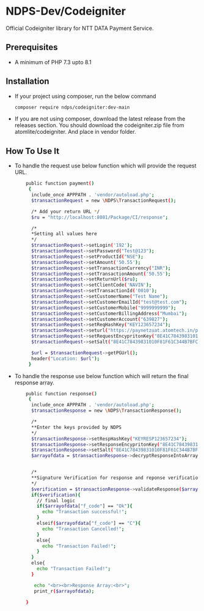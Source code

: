 # NDPS-Dev/Codeigniter

Official Codeigniter library for NTT DATA Payment Service.

## Prerequisites
- A minimum of PHP 7.3 upto 8.1

## Installation
- If your project using composer, run the below command 
    
    ```sh
    composer require ndps/codeigniter:dev-main
    ```

- If you are not using composer, download the latest release from the releases section. You should download the codeigniter.zip file from atomlite/codeigniter. And place in vendor folder.


## How To Use It

- To handle the request use below function which will provide the request URL.

    ```sh
        public function payment()
         {
          include_once APPPATH . 'vendor/autoload.php';
          $transactionRequest = new \NDPS\TransactionRequest();

          /* Add your return URL */
          $ru = "http://localhost:8081/Package/CI/response";

          /*
          *Setting all values here
          */
          $transactionRequest->setLogin('192');
          $transactionRequest->setPassword("Test@123");
          $transactionRequest->setProductId("NSE");
          $transactionRequest->setAmount('50.55');
          $transactionRequest->setTransactionCurrency("INR");
          $transactionRequest->setTransactionAmount('50.55');
          $transactionRequest->setReturnUrl($ru);
          $transactionRequest->setClientCode('NAVIN');
          $transactionRequest->setTransactionId('0010');
          $transactionRequest->setCustomerName("Test Name");
          $transactionRequest->setCustomerEmailId("test@test.com");
          $transactionRequest->setCustomerMobile("9999999999");
          $transactionRequest->setCustomerBillingAddress("Mumbai");
          $transactionRequest->setCustomerAccount("639827");
          $transactionRequest->setReqHashKey("KEY123657234");
          $transactionRequest->seturl("https://paynetzuat.atomtech.in/paynetz/epi/fts");
          $transactionRequest->setRequestEncypritonKey("8E41C78439831010F81F61C344B7BFC7");
          $transactionRequest->setSalt("8E41C78439831010F81F61C344B7BFC7");

          $url = $transactionRequest->getPGUrl();
          header("Location: $url");
         }
    ```
    
- To handle the response use below function which will return the final response array.

    ```sh
        public function response()
         {
          include_once APPPATH . 'vendor/autoload.php';
          $transactionResponse = new \NDPS\TransactionResponse();

          /*
          **Enter the keys provided by NDPS
          */
          $transactionResponse->setRespHashKey("KEYRESP123657234");
          $transactionResponse->setResponseEncypritonKey("8E41C78439831010F81F61C344B7BFC7");
          $transactionResponse->setSalt("8E41C78439831010F81F61C344B7BFC7");
          $arrayofdata = $transactionResponse->decryptResponseIntoArray($_POST['encdata']);


          /*
          **Signature Verification for response and reponse verification
          */
          $verification = $transactionResponse->validateResponse($arrayofdata, "KEYRESP123657234");		
          if($verification){
            // final logic
            if($arrayofdata["f_code"] == "Ok"){
              echo "Transaction successful!";
            }
            elseif($arrayofdata["f_code"] == "C"){ 
              echo "Transaction Cancelled!";	
            }
            else{
              echo "Transaction Failed!";	
            }	  
          }
          else{
            echo "Transaction Failed!";
          }

           echo "<br><br>Response Array:<br>";
           print_r($arrayofdata);

        }   
    ```
